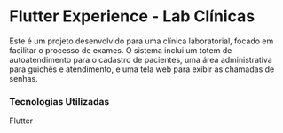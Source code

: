 # Flutter Experience - Lab Clínicas
Este é um projeto desenvolvido para uma clínica laboratorial, focado em facilitar o processo de exames. O sistema inclui um totem de autoatendimento para o cadastro de pacientes, uma área administrativa para guichês e atendimento, e uma tela web para exibir as chamadas de senhas.

### Tecnologias Utilizadas
Flutter
